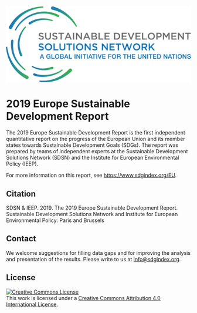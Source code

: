 ![SDSN logo](https://github.com/sdsna/2018GlobalIndex/blob/master/SDSN_logo.jpg)

# 2019 Europe Sustainable Development Report

The 2019 Europe Sustainable Development Report is the first independent quantitative report on the progress of the European Union and its member states towards Sustainable Development Goals (SDGs). The report was prepared by teams of independent experts at the Sustainable Development Solutions Network (SDSN) and the Institute for European Environmental Policy (IEEP).

For more information on this report, see https://www.sdgindex.org/EU.

## Citation

SDSN & IEEP. 2019. The 2019 Europe Sustainable Development Report. Sustainable Development Solutions Network and Institute for European Environmental Policy: Paris and Brussels

## Contact

We welcome suggestions for filling data gaps and for improving the analysis and presentation of the results. Please write to us at info@sdgindex.org.

## License

<a rel="license" href="http://creativecommons.org/licenses/by/4.0/"><img alt="Creative Commons License" style="border-width:0" src="https://i.creativecommons.org/l/by/4.0/88x31.png" /></a><br />This work is licensed under a <a rel="license" href="http://creativecommons.org/licenses/by/4.0/">Creative Commons Attribution 4.0 International License</a>.
